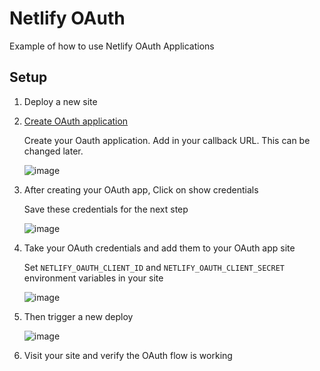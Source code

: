 # Netlify OAuth

Example of how to use Netlify OAuth Applications

## Setup

1. Deploy a new site

2. [Create OAuth application](https://app.netlify.com/account/applications)

    Create your Oauth application. Add in your callback URL. This can be changed later.

    ![image](https://user-images.githubusercontent.com/532272/53382433-3066da00-3929-11e9-978a-74d802c212db.png)

3. After creating your OAuth app, Click on show credentials

    Save these credentials for the next step

    ![image](https://user-images.githubusercontent.com/532272/53382437-3957ab80-3929-11e9-9cbf-b812cd04c2c7.png)

4. Take your OAuth credentials and add them to your OAuth app site

    Set `NETLIFY_OAUTH_CLIENT_ID` and `NETLIFY_OAUTH_CLIENT_SECRET` environment variables in your site

    ![image](https://user-images.githubusercontent.com/532272/53382472-53918980-3929-11e9-9d24-598247b5f2c6.png)

5. Then trigger a new deploy

    ![image](https://user-images.githubusercontent.com/532272/53382490-6015e200-3929-11e9-9f6b-92be59d78e59.png)


6. Visit your site and verify the OAuth flow is working
